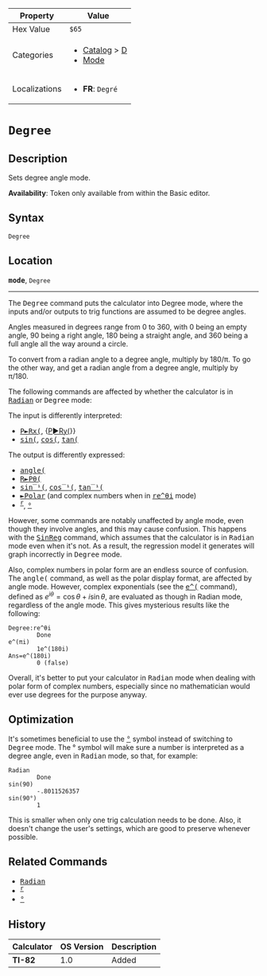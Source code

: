 | Property      | Value |
|---------------|-------|
| Hex Value     | `$65`|
| Categories    | <ul><li>[Catalog](<../categories/Catalog.md>) > [D](<../categories/Catalog.md#D>)</li><li>[Mode](<../categories/Mode.md>)</li></ul> |
| Localizations | <ul><li><b>FR</b>: `Degré`</li></ul> |

# `Degree`

## Description
Sets degree angle mode.


<b>Availability</b>: Token only available from within the Basic editor.

## Syntax
`Degree`

## Location
<tt><kbd><b>mode</b></kbd></tt>, `Degree`
<hr>

The <tt>Degree</tt> command puts the calculator into Degree mode, where the inputs and/or outputs to trig functions are assumed to be degree angles.

Angles measured in degrees range from 0 to 360, with 0 being an empty angle, 90 being a right angle, 180 being a straight angle, and 360 being a full angle all the way around a circle.

To convert from a radian angle to a degree angle, multiply by 180/π. To go the other way, and get a radian angle from a degree angle, multiply by π/180.

The following commands are affected by whether the calculator is in <tt><a href="/radian-mode">Radian</a></tt> or <tt>Degree</tt> mode:

The input is differently interpreted:

*   <tt><a href="/p-rx">P►Rx(</a></tt>, {[P►Ry(](/p-ry)}}
*   <tt><a href="/sin">sin(</a></tt>, <tt><a href="/cos">cos(</a></tt>, <tt><a href="/tan">tan(</a></tt>

The output is differently expressed:

*   <tt><a href="/angle">angle(</a></tt>
*   <tt><a href="/r-ptheta">R►Pθ(</a></tt>
*   <tt><a href="/arcsin">sin‾¹(</a></tt>, <tt><a href="/arccos">cos‾¹(</a></tt>, <tt><a href="/arctan">tan‾¹(</a></tt>
*   <tt><a href="/polar-display">►Polar</a></tt> (and complex numbers when in <tt><a href="/re-thetai">re^θi</a></tt> mode)
*   <tt><sup><a href="/radian-symbol">r</a></sup></tt>, <tt><a href="/degree-symbol">°</a></tt>

However, some commands are notably unaffected by angle mode, even though they involve angles, and this may cause confusion. This happens with the <tt><a href="/sinreg">SinReg</a></tt> command, which assumes that the calculator is in <tt>Radian</tt> mode even when it's not. As a result, the regression model it generates will graph incorrectly in <tt>Degree</tt> mode.

Also, complex numbers in polar form are an endless source of confusion. The <tt>angle(</tt> command, as well as the polar display format, are affected by angle mode. However, complex exponentials (see the <tt><a href="/e-exponent">e^(</a></tt> command), defined as $e^{i\theta}=\cos\theta+i\sin\theta$, are evaluated as though in Radian mode, regardless of the angle mode. This gives mysterious results like the following:

```ti-basic
Degree:re^θi
        Done
e^(πi)
        1e^(180i)
Ans=e^(180i)
        0 (false)
```

Overall, it's better to put your calculator in <tt>Radian</tt> mode when dealing with polar form of complex numbers, especially since no mathematician would ever use degrees for the purpose anyway.

## Optimization

It's sometimes beneficial to use the <tt><a href="/degree-symbol">°</a></tt> symbol instead of switching to <tt>Degree</tt> mode. The ° symbol will make sure a number is interpreted as a degree angle, even in <tt>Radian</tt> mode, so that, for example:

```ti-basic
Radian
        Done
sin(90)
        -.8011526357
sin(90°)
        1
```

This is smaller when only one trig calculation needs to be done. Also, it doesn't change the user's settings, which are good to preserve whenever possible.

## Related Commands

*   <tt><a href="/radian-mode">Radian</a></tt>
*   <tt><sup><a href="/radian-symbol">r</a></sup></tt>
*   <tt><a href="/degree-symbol">°</a></tt>

## History
| Calculator | OS Version | Description |
|------------|------------|-------------|
| <b>TI-82</b> | 1.0 | Added |


